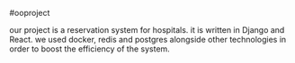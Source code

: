 #ooproject

our project is a reservation system for hospitals.
it is written in Django and React.
we used docker, redis and postgres alongside other technologies in order to boost the efficiency of the system.